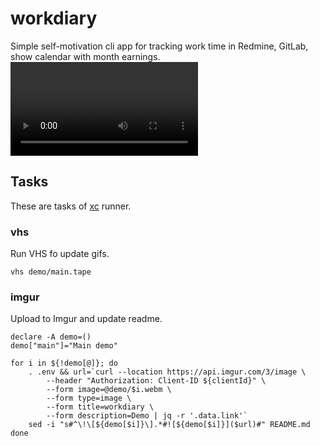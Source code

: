 # workdiary
Simple self-motivation cli app for tracking work time in Redmine, GitLab,
show calendar with month earnings.
![Main demo](https://i.imgur.com/00ZItje.mp4)

## Tasks

These are tasks of [xc](https://github.com/joerdav/xc) runner.

### vhs

Run VHS fo update gifs.

```
vhs demo/main.tape
```

### imgur

Upload to Imgur and update readme.

```
declare -A demo=()
demo["main"]="Main demo"

for i in ${!demo[@]}; do
    . .env && url=`curl --location https://api.imgur.com/3/image \
        --header "Authorization: Client-ID ${clientId}" \
        --form image=@demo/$i.webm \
        --form type=image \
        --form title=workdiary \
        --form description=Demo | jq -r '.data.link'`
    sed -i "s#^\!\[${demo[$i]}\].*#![${demo[$i]}]($url)#" README.md
done
```

